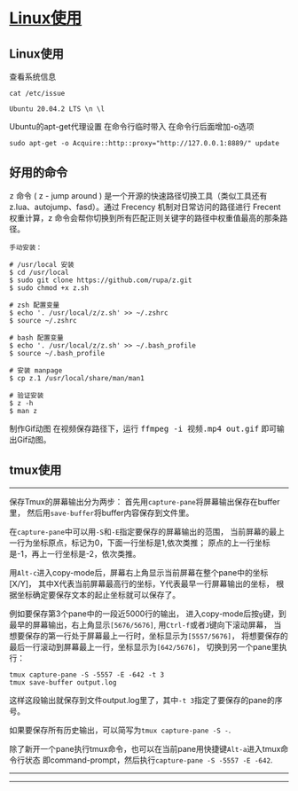 # [Linux使用](https://github.com/huaizhixu/Huaizhi-Blog/issues/9)

## Linux使用

查看系统信息
```
cat /etc/issue

Ubuntu 20.04.2 LTS \n \l

```

Ubuntu的apt-get代理设置
在命令行临时带入
在命令行后面增加-o选项

```
sudo apt-get -o Acquire::http::proxy="http://127.0.0.1:8889/" update
```

## 好用的命令
<kbd>z</kbd> 命令 ( z - jump around ) 是一个开源的快速路径切换工具（类似工具还有 z.lua、autojump、fasd）。通过 Frecency 机制对日常访问的路径进行 Frecent 权重计算，z 命令会帮你切换到所有匹配正则关键字的路径中权重值最高的那条路径。
```
手动安装：
 
# /usr/local 安装
$ cd /usr/local
$ sudo git clone https://github.com/rupa/z.git
$ sudo chmod +x z.sh
 
# zsh 配置变量
$ echo '. /usr/local/z/z.sh' >> ~/.zshrc
$ source ~/.zshrc
 
# bash 配置变量
$ echo '. /usr/local/z/z.sh' >> ~/.bash_profile
$ source ~/.bash_profile
 
# 安装 manpage
$ cp z.1 /usr/local/share/man/man1
 
# 验证安装
$ z -h
$ man z
```


制作Gif动图
在视频保存路径下，运行 <kbd>ffmpeg -i 视频.mp4 out.gif</kbd> 即可输出Gif动图。

## tmux使用
___

保存Tmux的屏幕输出分为两步： 首先用`capture-pane`将屏幕输出保存在buffer里， 然后用`save-buffer`将buffer内容保存到文件里。

在`capture-pane`中可以用`-S`和`-E`指定要保存的屏幕输出的范围， 当前屏幕的最上一行为坐标原点，标记为0，下面一行坐标是1,依次类推； 原点的上一行坐标是-1，再上一行坐标是-2，依次类推。

用`Alt-c`进入copy-mode后，屏幕右上角显示当前屏幕在整个pane中的坐标\[X/Y\]， 其中X代表当前屏幕最高行的坐标，Y代表最早一行屏幕输出的坐标， 根据坐标确定要保存文本的起止坐标就可以保存了。

例如要保存第3个pane中的一段近5000行的输出， 进入copy-mode后按`g`键，到最早的屏幕输出，右上角显示`[5676/5676]`, 用`Ctrl-f`或者`J`键向下滚动屏幕， 当想要保存的第一行处于屏幕最上一行时，坐标显示为`[5557/5676]`， 将想要保存的最后一行滚动到屏幕最上一行，坐标显示为`[642/5676]`， 切换到另一个pane里执行：

```
tmux capture-pane -S -5557 -E -642 -t 3
tmux save-buffer output.log

```

这样这段输出就保存到文件output.log里了，其中`-t 3`指定了要保存的pane的序号。

如果要保存所有历史输出，可以简写为`tmux capture-pane -S -`.

除了新开一个pane执行tmux命令，也可以在当前pane用快捷键`Alt-a`进入tmux命令行状态 即command-prompt，然后执行`capture-pane -S -5557 -E -642`.

___

___

